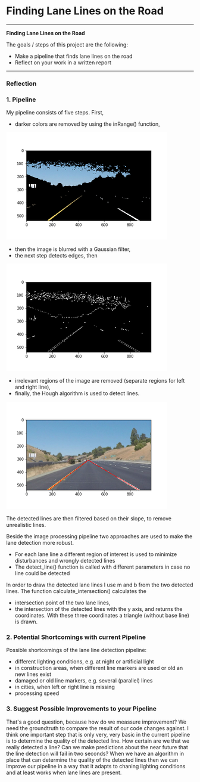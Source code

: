 # **Finding Lane Lines on the Road** 

---

**Finding Lane Lines on the Road**

The goals / steps of this project are the following:
* Make a pipeline that finds lane lines on the road
* Reflect on your work in a written report


[//]: # (Image References)

[image1]: ./examples/grayscale.jpg "Grayscale"

---

### Reflection

### 1. Pipeline

My pipeline consists of five steps. First, 
- darker colors are removed by using the inRange() function,

![removed darker colors](threshold.png)
- then the image is blurred with a Gaussian filter,
- the next step detects edges, then

![edge detection](canny.png)
- irrelevant regions of the image are removed (separate regions for left and right line),
- finally, the Hough algorithm is used to detect lines.
  
![lines detected](detected.png)

The detected lines are then filtered based on their slope, to remove unrealistic lines.

Beside the image processing pipeline two approaches are used to make the lane detection more robust. 
- For each lane line a different region of interest is used to minimize disturbances and wrongly detected lines
- The detect_line() function is called with different parameters in case no line could be detected

In order to draw the detected lane lines I use m and b from the two detected lines. The function calculate_intersection() calculates the 
- intersection point of the two lane lines,
- the intersection of the detected lines with the y axis, and
returns the coordinates. With these three coordinates a triangle (without base line) is drawn.


### 2. Potential Shortcomings with current Pipeline

Possible shortcomings of the lane line detection pipeline: 
- different lighting conditions, e.g. at night or artificial light
- in construction areas, when different line markers are used or old an new lines exist 
- damaged or old line markers, e.g. several (parallel) lines
- in cities, when left or right line is missing
- processing speed


### 3. Suggest Possible Improvements to your Pipeline

That's a good question, because how do we meassure improvement? We need the groundtruth to compare the result of our code changes against. 
I think one important step that is only very, very basic in the current pipeline is to determine the quality of the detected line. How certain are we that we really detected a line? Can we make predictions about the near future that the line detection will fail in two seconds?
When we have an algorithm in place that can determine the quality of the detected lines then we can improve our pipeline in a way that it adapts to chaning lighting conditions and at least works when lane lines are present.


 
